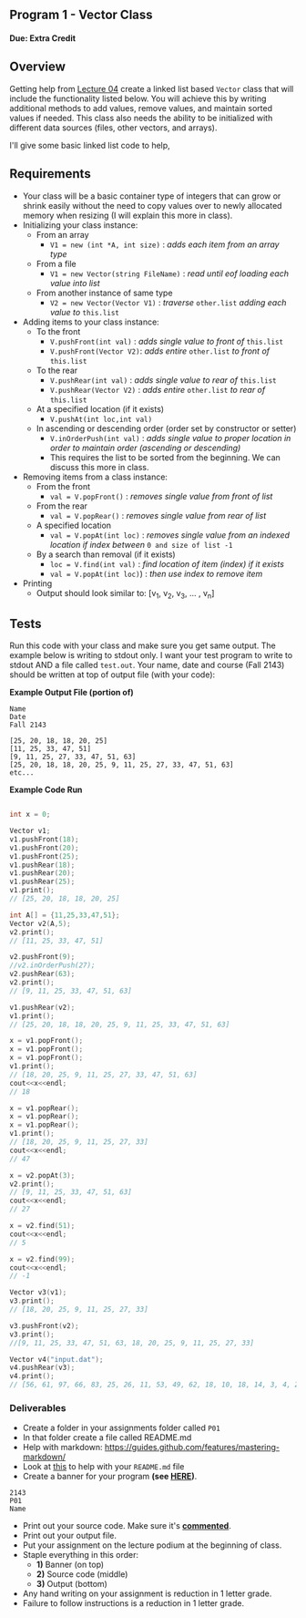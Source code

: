 ## Program 1 - Vector Class
#### Due: Extra Credit

## Overview

Getting help from [Lecture 04](../../Lectures/05-Vector_Starter/main.cpp)  create a linked list based `Vector` class that will include the functionality listed below. You will achieve this by writing additional methods to add values, remove values, and maintain sorted values if needed. This class also needs the ability to be initialized with different data sources (files, other vectors, and arrays).

I'll give some basic linked list code to help, 

## Requirements

- Your class will be a basic container type of integers that can grow or shrink easily without the need to copy values over to newly allocated memory when resizing (I will explain this more in class).
- Initializing your class instance:
  - From an array
    - `V1 = new (int *A, int size)` : *adds each item from an array type*
  - From a file 
    - `V1 = new Vector(string FileName)` : *read until eof loading each value into list* 
  - From another instance of same type 
    - `V2 = new Vector(Vector V1)` : *traverse* `other.list` *adding each value to* `this.list`
- Adding items to your class instance:
  - To the front
    - `V.pushFront(int val)` : *adds single value to front of* `this.list`
    - `V.pushFront(Vector V2)`: *adds entire* `other.list` *to front of* `this.list`
  - To the rear
    - `V.pushRear(int val)` : *adds single value to rear of* `this.list`
    - `V.pushRear(Vector V2)` : *adds entire* `other.list` *to rear of* `this.list`
  - At a specified location (if it exists)
    - `V.pushAt(int loc,int val)`
  - In ascending or descending order (order set by constructor or setter)
    - `V.inOrderPush(int val)` : *adds single value to proper location in order to maintain order (ascending or descending)*
    - This requires the list to be sorted from the beginning. We can discuss this more in class.
- Removing items from a class instance:
  - From the front
    - `val = V.popFront()` : *removes single value from front of list*
  - From the rear
    - `val = V.popRear()` : *removes single value from rear of list*
  - A specified location
    - `val = V.popAt(int loc)` : *removes single value from an indexed location if index between* `0 and size of list -1`
  - By a search than removal (if it exists)
    - `loc = V.find(int val)`  : *find location of item (index) if it exists*
    - `val = V.popAt(int loc)`) : *then use index to remove item*
- Printing
  - Output should look similar to: [v<sub>1</sub>, v<sub>2</sub>, v<sub>3</sub>, ... , v<sub>n</sub>]
 

## Tests

Run this code with your class and make sure you get same output. The example below is writing to stdout only. I want your test program to write to stdout AND a file called `test.out`. Your name, date and course (Fall 2143) should be written at top of output file (with your code):

**Example Output File (portion of)**
```
Name
Date
Fall 2143

[25, 20, 18, 18, 20, 25]
[11, 25, 33, 47, 51]
[9, 11, 25, 27, 33, 47, 51, 63]
[25, 20, 18, 18, 20, 25, 9, 11, 25, 27, 33, 47, 51, 63]
etc...
```

**Example Code Run**
```cpp

int x = 0;

Vector v1;
v1.pushFront(18);
v1.pushFront(20);
v1.pushFront(25);
v1.pushRear(18);
v1.pushRear(20);
v1.pushRear(25);
v1.print();
// [25, 20, 18, 18, 20, 25]

int A[] = {11,25,33,47,51};
Vector v2(A,5);
v2.print();
// [11, 25, 33, 47, 51]

v2.pushFront(9);
//v2.inOrderPush(27);
v2.pushRear(63);
v2.print();
// [9, 11, 25, 33, 47, 51, 63]

v1.pushRear(v2);
v1.print();
// [25, 20, 18, 18, 20, 25, 9, 11, 25, 33, 47, 51, 63]

x = v1.popFront();
x = v1.popFront();
x = v1.popFront();
v1.print();
// [18, 20, 25, 9, 11, 25, 27, 33, 47, 51, 63]
cout<<x<<endl;
// 18

x = v1.popRear();
x = v1.popRear();
x = v1.popRear();
v1.print();
// [18, 20, 25, 9, 11, 25, 27, 33]
cout<<x<<endl;
// 47

x = v2.popAt(3);
v2.print();
// [9, 11, 25, 33, 47, 51, 63]
cout<<x<<endl;
// 27

x = v2.find(51);
cout<<x<<endl;
// 5

x = v2.find(99);
cout<<x<<endl;
// -1

Vector v3(v1);
v3.print();
// [18, 20, 25, 9, 11, 25, 27, 33]

v3.pushFront(v2);
v3.print();
//[9, 11, 25, 33, 47, 51, 63, 18, 20, 25, 9, 11, 25, 27, 33]

Vector v4("input.dat");
v4.pushRear(v3);
v4.print();
// [56, 61, 97, 66, 83, 25, 26, 11, 53, 49, 62, 18, 10, 18, 14, 3, 4, 23, 18, 24, 26, 27, 54, 14, 12, 45, 65, 98, 56, 97, 15, 84, 98, 9, 11, 25, 33, 47, 51, 63, 18, 20, 25, 9, 11, 25, 27, 33]
```

### Deliverables

- Create a folder in your assignments folder called `P01`
- In that folder create a file called README.md
- Help with markdown: https://guides.github.com/features/mastering-markdown/
- Look at [this](../../Resources/02-Readmees/README.md) to help with your `README.md` file
- Create a banner for your program **(see [HERE](../../Resources/03-Banner/README.md))**.

```
2143 
P01
Name
```

- Print out your source code. Make sure it's **[commented](../../Resources/01-Comments/README.md)**.
- Print out your output file.
- Put your assignment on the lecture podium at the beginning of class.
- Staple everything in this order:
  - **1)** Banner (on top)
  - **2)** Source code (middle)
  - **3)** Output (bottom)
- Any hand writing on your assignment is reduction in 1 letter grade.
- Failure to follow instructions is a reduction in 1 letter grade.

